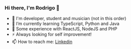 ### Hi there, I'm Rodrigo 👋

- 🔭 I'm developer, student and musician (not in this order)
- 🌱 I’m currently learning TypeScript, Python and Java
- 💬 Some experience with ReactJS, NodeJS and PHP
- ⚡ Always looking for self improvement!
- 📫 How to reach me: [Linkedin](https://www.linkedin.com/in/rodrigolemosrl)
